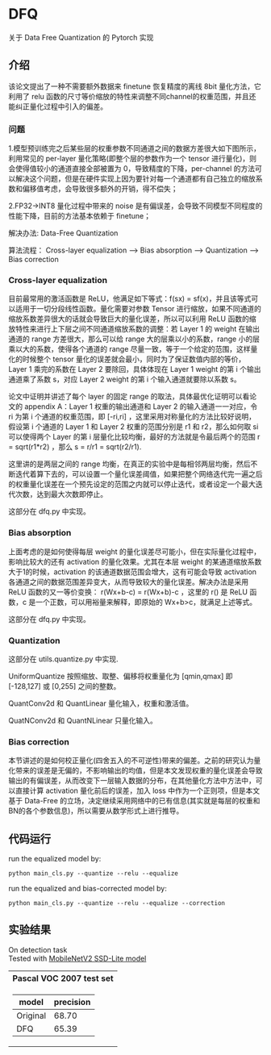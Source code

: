 # DFQ
关于 Data Free Quantization 的 Pytorch 实现
## 介绍
该论文提出了一种不需要额外数据来 finetune 恢复精度的离线 8bit 量化方法，它利用了 relu 函数的尺寸等价缩放的特性来调整不同channel的权重范围，并且还能纠正量化过程中引入的偏差。

### 问题
1.模型预训练完之后某些层的权重参数不同通道之间的数据方差很大如下图所示，利用常见的 per-layer 量化策略(即整个层的参数作为一个 tensor 进行量化)，则会使得值较小的通道直接全部被置为 0，导致精度的下降，per-channel 的方法可以解决这个问题，但是在硬件实现上因为要针对每一个通道都有自己独立的缩放系数和偏移值考虑，会导致很多额外的开销，得不偿失；

2.FP32->INT8 量化过程中带来的 noise 是有偏误差，会导致不同模型不同程度的性能下降，目前的方法基本依赖于 finetune；

解决办法: Data-Free Quantization

算法流程：
Cross-layer equalization --> Bias absorption --> Quantization --> Bias correction

### Cross-layer equalization
目前最常用的激活函数是 ReLU，他满足如下等式：f(sx) = sf(x)，并且该等式可以适用于一切分段线性函数。量化需要对参数 Tensor 进行缩放，如果不同通道的缩放系数差异很大的话就会导致巨大的量化误差，所以可以利用 ReLU 函数的缩放特性来进行上下层之间不同通道缩放系数的调整：若 Layer 1 的 weight 在输出通道的 range 方差很大，那么可以给 range 大的层乘以小的系数，range 小的层乘以大的系数，使得各个通道的 range 尽量一致，等于一个给定的范围，这样量化的时候整个 tensor 量化的误差就会最小，同时为了保证数值内部的等价，Layer 1 乘完的系数在 Layer 2 要除回，具体体现在 Layer 1 weight 的第 i 个输出通道乘了系数 s，对应 Layer 2 weight 的第 i 个输入通道就要除以系数 s。

论文中证明并讲述了每个 layer 的固定 range 的取法，具体最优化证明可以看论文的 appendix A：Layer 1 权重的输出通道和 Layer 2 的输入通道一一对应，令 ri 为第 i 个通道的权重范围，即 [-ri,ri] ，这里采用对称量化的方法比较好说明，假设第 i 个通道的 Layer 1 和 Layer 2 权重的范围分别是 r1 和 r2，那么如何取 si 可以使得两个 Layer 的第 i 层量化比较均衡，最好的方法就是令最后两个的范围 r = sqrt(r1*r2) ，那么 s = r/r1 = sqrt(r2/r1).

这里讲的是两层之间的 range 均衡，在真正的实验中是每相邻两层均衡，然后不断迭代着算下去的，可以设置一个量化误差阈值，如果把整个网络迭代完一遍之后的权重量化误差在一个预先设定的范围之内就可以停止迭代，或者设定一个最大迭代次数，达到最大次数即停止。

这部分在 dfq.py 中实现。

### Bias absorption
上面考虑的是如何使得每层 weight 的量化误差尽可能小，但在实际量化过程中，影响比较大的还有 activation 的量化效果。尤其在本层 weight 的某通道缩放系数大于1的时候，activation 的该通道数据范围会增大，这有可能会导致 activation 各通道之间的数据范围差异变大，从而导致较大的量化误差。解决办法是采用 ReLU 函数的又一等价变换： r(Wx+b-c) = r(Wx+b)-c ，这里的 r() 是 ReLU 函数，c 是一个正数，可以用裕量来解释，即原始的 Wx+b>c，就满足上述等式。

这部分在 dfq.py 中实现。

### Quantization
这部分在 utils.quantize.py 中实现.

UniformQuantize 按照缩放、取整、偏移将权重量化为 [qmin,qmax] 即 [-128,127] 或 [0,255] 之间的整数。

QuantConv2d 和 QuantLinear 量化输入，权重和激活值。

QuatNConv2d 和 QuantNLinear 只量化输入。

### Bias correction
本节讲述的是如何校正量化(四舍五入的不可逆性)带来的偏差。之前的研究认为量化带来的误差是无偏的，不影响输出的均值，但是本文发现权重的量化误差会导致输出的有偏误差，从而改变下一层输入数据的分布，在其他量化方法中方法中，可以直接计算 activation 量化前后的误差，加入 loss 中作为一个正则项，但是本文基于 Data-Free 的立场，决定继续采用网络中的已有信息(其实就是每层的权重和BN的各个参数信息)，所以需要从数学形式上进行推导。


## 代码运行

run the equalized model by:
```
python main_cls.py --quantize --relu --equalize
```

run the equalized and bias-corrected model by:
```
python main_cls.py --quantize --relu --equalize --correction
```

## 实验结果
On detection task  
Tested with [MobileNetV2 SSD-Lite model](https://github.com/qfgaohao/pytorch-ssd)

<table>
</th><th>Pascal VOC 2007 test set</th></tr>
<tr><td>

model      | precision
-----------|------    
Original   | 68.70 
DFQ        | 65.39 

</td></tr> </table>


